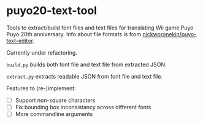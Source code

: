 # puyo20-text-tool

Tools to extract/build font files and text files for translating Wii game Puyo Puyo 20th anniversary.
Info about file formats is from [nickworonekin/puyo-text-editor](//github.com/nickworonekin/puyo-text-editor).

Currently under refactoring.

`build.py` builds both font file and text file from extracted JSON.

`extract.py` extracts readable JSON from font file and text file.

Features to (re-)implement:

- [ ] Support non-square characters
- [ ] Fix bounding box inconsistancy across different fonts
- [ ] More commandline arguments

